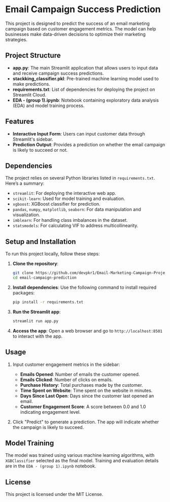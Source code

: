 # Email Campaign Success Prediction

This project is designed to predict the success of an email marketing campaign based on customer engagement metrics. The model can help businesses make data-driven decisions to optimize their marketing strategies.

## Project Structure

- **app.py**: The main Streamlit application that allows users to input data and receive campaign success predictions.
- **stackking_classifier.pkl**: Pre-trained machine learning model used to make predictions.
- **requirements.txt**: List of dependencies for deploying the project on Streamlit Cloud.
- **EDA - (group 1).ipynb**: Notebook containing exploratory data analysis (EDA) and model training process.

## Features

- **Interactive Input Form**: Users can input customer data through Streamlit's sidebar.
- **Prediction Output**: Provides a prediction on whether the email campaign is likely to succeed or not.

## Dependencies

The project relies on several Python libraries listed in `requirements.txt`. Here’s a summary:
- `streamlit`: For deploying the interactive web app.
- `scikit-learn`: Used for model training and evaluation.
- `xgboost`: XGBoost classifier for prediction.
- `pandas`, `numpy`, `matplotlib`, `seaborn`: For data manipulation and visualization.
- `imblearn`: For handling class imbalances in the dataset.
- `statsmodels`: For calculating VIF to address multicollinearity.

## Setup and Installation

To run this project locally, follow these steps:

1. **Clone the repository**:
   ```bash
   git clone https://github.com/devpkr1/Email-Marketing-Campaign-Project.git
   cd email-campaign-prediction
   ```

2. **Install dependencies**:
   Use the following command to install required packages:
   ```bash
   pip install -r requirements.txt
   ```

3. **Run the Streamlit app**:
   ```bash
   streamlit run app.py
   ```

4. **Access the app**:
   Open a web browser and go to `http://localhost:8501` to interact with the app.

## Usage

1. Input customer engagement metrics in the sidebar:
   - **Emails Opened**: Number of emails the customer opened.
   - **Emails Clicked**: Number of clicks on emails.
   - **Purchase History**: Total purchases made by the customer.
   - **Time Spent on Website**: Time spent on the website in minutes.
   - **Days Since Last Open**: Days since the customer last opened an email.
   - **Customer Engagement Score**: A score between 0.0 and 1.0 indicating engagement level.

2. Click "Predict" to generate a prediction. The app will indicate whether the campaign is likely to succeed.

## Model Training

The model was trained using various machine learning algorithms, with `XGBClassifier` selected as the final model. Training and evaluation details are in the `EDA - (group 1).ipynb` notebook.

## License

This project is licensed under the MIT License.
